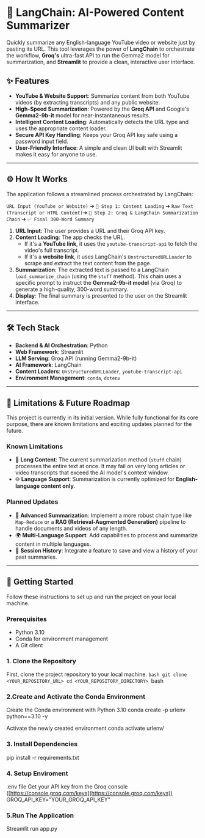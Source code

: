 # 🦜 LangChain: AI-Powered Content Summarizer

Quickly summarize any English-language YouTube video or website just by pasting its URL. This tool leverages the power of **LangChain** to orchestrate the workflow, **Groq's** ultra-fast API to run the Gemma2 model for summarization, and **Streamlit** to provide a clean, interactive user interface.


## ✨ Features

* **YouTube & Website Support**: Summarize content from both YouTube videos (by extracting transcripts) and any public website.
* **High-Speed Summarization**: Powered by the **Groq API** and Google's **Gemma2-9b-it** model for near-instantaneous results.
* **Intelligent Content Loading**: Automatically detects the URL type and uses the appropriate content loader.
* **Secure API Key Handling**: Keeps your Groq API key safe using a password input field.
* **User-Friendly Interface**: A simple and clean UI built with Streamlit makes it easy for anyone to use.

---

## ⚙️ How It Works

The application follows a streamlined process orchestrated by LangChain:

`URL Input (YouTube or Website)` ➔ `🤖 Step 1: Content Loading` ➔ `Raw Text (Transcript or HTML Content)`➔ `🧠 Step 2: Groq & LangChain Summarization Chain` ➔ `✅ Final 300-Word Summary`

1.  **URL Input**: The user provides a URL and their Groq API key.
2.  **Content Loading**: The app checks the URL.
    * If it's a **YouTube link**, it uses the `youtube-transcript-api` to fetch the video's full transcript.
    * If it's a **website link**, it uses LangChain's `UnstructuredURLLoader` to scrape and extract the text content from the page.
3.  **Summarization**: The extracted text is passed to a LangChain `load_summarize_chain` (using the `stuff` method). This chain uses a specific prompt to instruct the **Gemma2-9b-it model** (via Groq) to generate a high-quality, 300-word summary.
4.  **Display**: The final summary is presented to the user on the Streamlit interface.

---

## 🛠️ Tech Stack

* **Backend & AI Orchestration**: Python
* **Web Framework**: Streamlit
* **LLM Serving**: Groq API (running Gemma2-9b-it)
* **AI Framework**: LangChain
* **Content Loaders**: `UnstructuredURLLoader`, `youtube-transcript-api`
* **Environment Management**: `conda`, `dotenv`

---

## 🚧 Limitations & Future Roadmap

This project is currently in its initial version. While fully functional for its core purpose, there are known limitations and exciting updates planned for the future.

### Known Limitations

* 📄 **Long Content**: The current summarization method (`stuff` chain) processes the entire text at once. It may fail on very long articles or video transcripts that exceed the AI model's context window.
* 🌐 **Language Support**: Summarization is currently optimized for **English-language content only**.

### Planned Updates

* 🧠 **Advanced Summarization**: Implement a more robust chain type like `Map-Reduce` or a **RAG (Retrieval-Augmented Generation)** pipeline to handle documents and videos of any length.
* 🌍 **Multi-Language Support**: Add capabilities to process and summarize content in multiple languages.
* 💾 **Session History**: Integrate a feature to save and view a history of your past summaries.

---

## 🚀 Getting Started

Follow these instructions to set up and run the project on your local machine.

### Prerequisites

* Python 3.10
* Conda for environment management
* A Git client

### 1. Clone the Repository

First, clone the project repository to your local machine.
``bash
git clone <YOUR_REPOSITORY_URL>
cd <YOUR_REPOSITORY_DIRECTORY>
``bash
### 2.Create and Activate the Conda Environment
 Create the Conda environment with Python 3.10
conda create -p urlenv python==3.10 -y

 Activate the newly created environment
conda activate urlenv/

### 3. Install Dependencies
pip install -r requirements.txt

### 4. Setup Enviroment
 .env file
 Get your API key from the Groq console ([https://console.groq.com/keys](https://console.groq.com/keys))
 GROQ_API_KEY="YOUR_GROQ_API_KEY"

### 5.Run The Application
Streamlit run app.py
